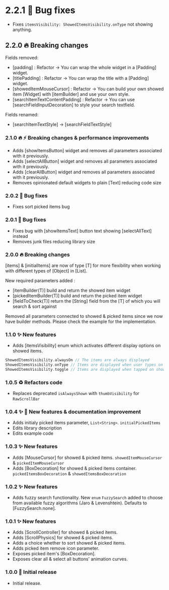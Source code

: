 # 2.2.1 🐛 Bug fixes

- Fixes `itemsVisibility: ShowedItemsVisibility.onType` not showing anything.

## 2.2.0 🔥 Breaking changes

Fields removed:

- [padding] : Refactor -> You can wrap the whole widget in a [Padding] widget.
- [titlePadding] : Refactor -> You can wrap the title with a [Padding] widget.
- [showedItemMouseCursor] : Refactor -> You can build your own showed item [Widget] with [itemBuilder] and use your own style.
- [searchItemTextContentPadding] : Refactor -> You can use [searchFieldInputDecoration] to style your search textfield.

Fields renamed:

- [searchItemTextStyle] -> [searchFieldTextStyle]

### 2.1.0 🔥 ⚡️ Breaking changes & performance improvements

- Adds [showItemsButton] widget and removes all parameters associated with it previously.
- Adds [selectAllButton] widget and removes all parameters associated with it previously.
- Adds [clearAllButton] widget and removes all parameters associated with it previously.
- Removes opinionated default widgets to plain [Text] reducing code size

### 2.0.2 🐛 Bug fixes

- Fixes sort picked items bug

### 2.0.1 🐛 Bug fixes

- Fixes bug with [showItemsText] button text showing [selectAllText] instead
- Removes junk files reducing library size

### 2.0.0 🔥 Breaking changes

[items] & [initialItems] are now of type [T] for more flexibility when working with different types of [Object] in [List].

New required parameters added :

- [itemBuilder(T)] build and return the showed item widget
- [pickedItemBuilder(T)] build and return the picked item widget
- [fieldToCheck(T)] return the [String] field from the [T] of which you will search & sort against

Removed all parameters connected to showed & picked items since we now have builder methods. Please check the example for the implementation.

### 1.1.0 ✨ New features

- Adds [itemsVisibility] enum which activates different display options on showed items.

```dart
ShowedItemsVisibility.alwaysOn // The items are always displayed
ShowedItemsVisibility.onType // Items are displayed when user types on search field
ShowedItemsVisibility.toggle // Items are displayed when tapped on show items toggle button
```

### 1.0.5 ♻️ Refactors code

- Replaces deprecated `isAlwaysShown` with `thumbVisibility` for `RawScrollBar`

### 1.0.4 ✨ 📝 New features & documentation improvement

- Adds initialy picked items parameter, `List<String>`. `initialPickedItems`
- Edits library description
- Edits example code

### 1.0.3 ✨ New features

- Adds [MouseCursor] for showed & picked items. `showedItemMouseCursor` & `pickedItemMouseCursor`
- Adds [BoxDecoration] for showed & picked items container. `pickedItemsBoxDecoration` & `showedItemsBoxDecoration`

### 1.0.2 ✨ New features

- Adds fuzzy search functionality. New `enum` `FuzzySearch` added to choose from available fuzzy algorithms (Jaro & Levenshtein). Defaults to [FuzzySearch.none].

### 1.0.1 ✨ New features

- Adds [ScrollController] for showed & picked items.
- Adds [ScrollPhysics] for showed & picked items.
- Adds a choice whether to sort showed & picked items.
- Adds picked item remove icon parameter.
- Exposes picked item's [BoxDecoration].
- Exposes clear all & select all buttons' animation curves.

### 1.0.0 🎉 Initial release

- Initial release.
